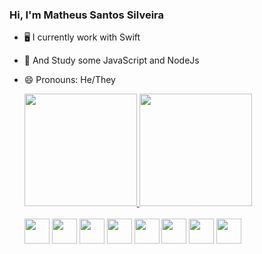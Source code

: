 ### Hi, I'm **Matheus Santos Silveira**

- 🖥️ I currently work with Swift 
- 🌱 And Study some JavaScript and NodeJs
- 😄 Pronouns: He/They

  <div>
    <a href="https://github.com/Math5il">
    <img height="180" src="https://github-readme-stats.vercel.app/api?username=Math5il&show_icons=true&theme=radical#gh-dark-mode-only" />
    <img height="180" src="https://github-readme-stats.vercel.app/api/top-langs/?username=Math5il&layout=compact&theme=radical#gh-dark-mode-only" />
    </a>
  </div><br>
  <div style="display: inline-block;" align="center">
    <a href="https://github.com/Math5il"><img height="40px"  src="https://cdn.jsdelivr.net/gh/devicons/devicon/icons/swift/swift-original.svg"/></a>
    <a href="https://github.com/Math5il"><img height="40px" src="https://cdn.jsdelivr.net/gh/devicons/devicon/icons/java/java-original-wordmark.svg"/></a>
    <a href="https://github.com/Math5il"><img height="40px" src="https://cdn.jsdelivr.net/gh/devicons/devicon/icons/javascript/javascript-plain.svg"/></a>
    <a href="https://github.com/Math5il"><img height="40px" src="https://cdn.jsdelivr.net/gh/devicons/devicon/icons/csharp/csharp-original.svg"/></a>
    <a href="https://github.com/Math5il"><img height="40px" src="https://cdn.jsdelivr.net/gh/devicons/devicon/icons/html5/html5-original-wordmark.svg"/></a>
    <a href="https://github.com/Math5il"><img height="40px" src="https://cdn.jsdelivr.net/gh/devicons/devicon/icons/css3/css3-original-wordmark.svg"/></a>
    <a href="https://github.com/Math5il"><img height="40px" src="https://cdn.jsdelivr.net/gh/devicons/devicon/icons/mysql/mysql-original-wordmark.svg"/></a>
    <a href="https://github.com/Math5il"><img height="40px" src="https://cdn.jsdelivr.net/gh/devicons/devicon/icons/react/react-original-wordmark.svg"/></a>
  </div>
  <div>
  </div>
  
